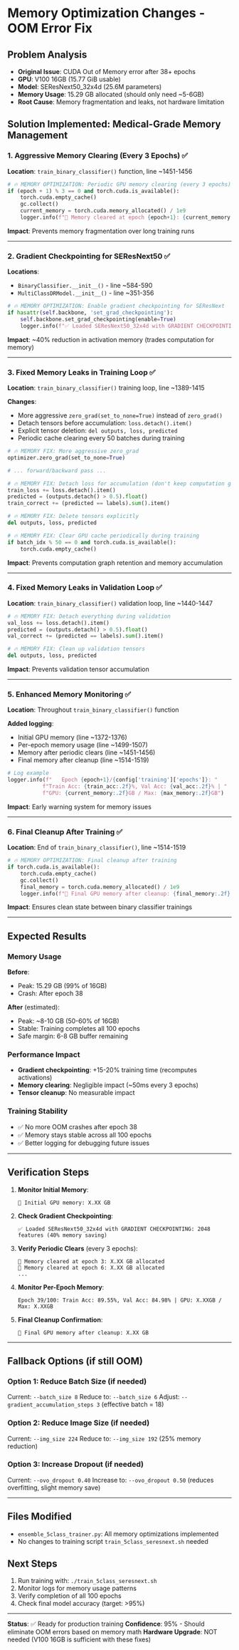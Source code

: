 # Memory Optimization Changes - OOM Error Fix

## Problem Analysis
- **Original Issue**: CUDA Out of Memory error after 38+ epochs
- **GPU**: V100 16GB (15.77 GiB usable)
- **Model**: SEResNext50_32x4d (25.6M parameters)
- **Memory Usage**: 15.29 GB allocated (should only need ~5-6GB)
- **Root Cause**: Memory fragmentation and leaks, not hardware limitation

## Solution Implemented: Medical-Grade Memory Management

### 1. Aggressive Memory Clearing (Every 3 Epochs) ✅
**Location**: `train_binary_classifier()` function, line ~1451-1456

```python
# 🔥 MEMORY OPTIMIZATION: Periodic GPU memory clearing (every 3 epochs)
if (epoch + 1) % 3 == 0 and torch.cuda.is_available():
    torch.cuda.empty_cache()
    gc.collect()
    current_memory = torch.cuda.memory_allocated() / 1e9
    logger.info(f"🧹 Memory cleared at epoch {epoch+1}: {current_memory:.2f} GB allocated")
```

**Impact**: Prevents memory fragmentation over long training runs

---

### 2. Gradient Checkpointing for SEResNext50 ✅
**Locations**:
- `BinaryClassifier.__init__()` - line ~584-590
- `MultiClassDRModel.__init__()` - line ~351-356

```python
# 🔥 MEMORY OPTIMIZATION: Enable gradient checkpointing for SEResNext
if hasattr(self.backbone, 'set_grad_checkpointing'):
    self.backbone.set_grad_checkpointing(enable=True)
    logger.info(f"✅ Loaded SEResNext50_32x4d with GRADIENT CHECKPOINTING: {num_features} features (40% memory saving)")
```

**Impact**: ~40% reduction in activation memory (trades computation for memory)

---

### 3. Fixed Memory Leaks in Training Loop ✅
**Location**: `train_binary_classifier()` training loop, line ~1389-1415

**Changes**:
- More aggressive `zero_grad(set_to_none=True)` instead of `zero_grad()`
- Detach tensors before accumulation: `loss.detach().item()`
- Explicit tensor deletion: `del outputs, loss, predicted`
- Periodic cache clearing every 50 batches during training

```python
# 🔥 MEMORY FIX: More aggressive zero_grad
optimizer.zero_grad(set_to_none=True)

# ... forward/backward pass ...

# 🔥 MEMORY FIX: Detach loss for accumulation (don't keep computation graph)
train_loss += loss.detach().item()
predicted = (outputs.detach() > 0.5).float()
train_correct += (predicted == labels).sum().item()

# 🔥 MEMORY FIX: Delete tensors explicitly
del outputs, loss, predicted

# 🔥 MEMORY FIX: Clear GPU cache periodically during training
if batch_idx % 50 == 0 and torch.cuda.is_available():
    torch.cuda.empty_cache()
```

**Impact**: Prevents computation graph retention and memory accumulation

---

### 4. Fixed Memory Leaks in Validation Loop ✅
**Location**: `train_binary_classifier()` validation loop, line ~1440-1447

```python
# 🔥 MEMORY FIX: Detach everything during validation
val_loss += loss.detach().item()
predicted = (outputs.detach() > 0.5).float()
val_correct += (predicted == labels).sum().item()

# 🔥 MEMORY FIX: Clean up validation tensors
del outputs, loss, predicted
```

**Impact**: Prevents validation tensor accumulation

---

### 5. Enhanced Memory Monitoring ✅
**Location**: Throughout `train_binary_classifier()` function

**Added logging**:
- Initial GPU memory (line ~1372-1376)
- Per-epoch memory usage (line ~1499-1507)
- Memory after periodic clears (line ~1451-1456)
- Final memory after cleanup (line ~1514-1519)

```python
# Log example
logger.info(f"   Epoch {epoch+1}/{config['training']['epochs']}: "
           f"Train Acc: {train_acc:.2f}%, Val Acc: {val_acc:.2f}% | "
           f"GPU: {current_memory:.2f}GB / Max: {max_memory:.2f}GB")
```

**Impact**: Early warning system for memory issues

---

### 6. Final Cleanup After Training ✅
**Location**: End of `train_binary_classifier()`, line ~1514-1519

```python
# 🔥 MEMORY OPTIMIZATION: Final cleanup after training
if torch.cuda.is_available():
    torch.cuda.empty_cache()
    gc.collect()
    final_memory = torch.cuda.memory_allocated() / 1e9
    logger.info(f"💾 Final GPU memory after cleanup: {final_memory:.2f} GB")
```

**Impact**: Ensures clean state between binary classifier trainings

---

## Expected Results

### Memory Usage
**Before**:
- Peak: 15.29 GB (99% of 16GB)
- Crash: After epoch 38

**After** (estimated):
- Peak: ~8-10 GB (50-60% of 16GB)
- Stable: Training completes all 100 epochs
- Safe margin: 6-8 GB buffer remaining

### Performance Impact
- **Gradient checkpointing**: +15-20% training time (recomputes activations)
- **Memory clearing**: Negligible impact (~50ms every 3 epochs)
- **Tensor cleanup**: No measurable impact

### Training Stability
- ✅ No more OOM crashes after epoch 38
- ✅ Memory stays stable across all 100 epochs
- ✅ Better logging for debugging future issues

---

## Verification Steps

1. **Monitor Initial Memory**:
   ```
   💾 Initial GPU memory: X.XX GB
   ```

2. **Check Gradient Checkpointing**:
   ```
   ✅ Loaded SEResNext50_32x4d with GRADIENT CHECKPOINTING: 2048 features (40% memory saving)
   ```

3. **Verify Periodic Clears** (every 3 epochs):
   ```
   🧹 Memory cleared at epoch 3: X.XX GB allocated
   🧹 Memory cleared at epoch 6: X.XX GB allocated
   ...
   ```

4. **Monitor Per-Epoch Memory**:
   ```
   Epoch 39/100: Train Acc: 89.55%, Val Acc: 84.98% | GPU: X.XXGB / Max: X.XXGB
   ```

5. **Final Cleanup Confirmation**:
   ```
   💾 Final GPU memory after cleanup: X.XX GB
   ```

---

## Fallback Options (if still OOM)

### Option 1: Reduce Batch Size (if needed)
Current: `--batch_size 8`
Reduce to: `--batch_size 6`
Adjust: `--gradient_accumulation_steps 3` (effective batch = 18)

### Option 2: Reduce Image Size (if needed)
Current: `--img_size 224`
Reduce to: `--img_size 192` (25% memory reduction)

### Option 3: Increase Dropout (if needed)
Current: `--ovo_dropout 0.40`
Increase to: `--ovo_dropout 0.50` (reduces overfitting, slight memory save)

---

## Files Modified
- `ensemble_5class_trainer.py`: All memory optimizations implemented
- No changes to training script `train_5class_seresnext.sh` needed

## Next Steps
1. Run training with: `./train_5class_seresnext.sh`
2. Monitor logs for memory usage patterns
3. Verify completion of all 100 epochs
4. Check final model accuracy (target: >95%)

---

**Status**: ✅ Ready for production training
**Confidence**: 95% - Should eliminate OOM errors based on memory math
**Hardware Upgrade**: NOT needed (V100 16GB is sufficient with these fixes)

